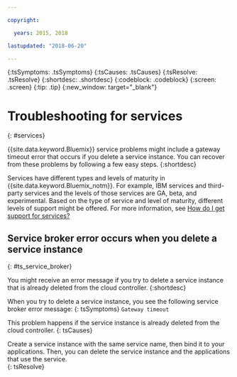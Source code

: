 ```yaml
---

copyright:

  years: 2015, 2018

lastupdated: "2018-06-20"

---
```



{:tsSymptoms: .tsSymptoms}
{:tsCauses: .tsCauses}
{:tsResolve: .tsResolve}
{:shortdesc: .shortdesc}
{:codeblock: .codeblock}
{:screen: .screen}
{:tip: .tip}
{:new_window: target="_blank"}


# Troubleshooting for services
{: #services}

{{site.data.keyword.Bluemix}} service problems might include a gateway timeout error that occurs if you delete a service instance. You can recover from these problems by following a few easy steps.
{:shortdesc}

Services have different types and levels of maturity in {{site.data.keyword.Bluemix_notm}}. For example, IBM services and third-party services and the levels of those services are GA, beta, and experimental. Based on the type of service and level of maturity, different levels of support might be offered. For more information, see [How do I get support for services?](/docs/get-support/servicessupport.html#support-different-services)

## Service broker error occurs when you delete a service instance
{: #ts_service_broker}

You might receive an error message if you try to delete a service instance that is already deleted from the cloud controller.
{:shortdesc}

When you try to delete a service instance, you see the following service broker error message:
{: tsSymptoms}
`Gateway timeout`

This problem happens if the service instance is already deleted from the cloud controller.
{: tsCauses}

Create a service instance with the same service name, then bind it to your applications. Then, you can delete the service instance and the applications that use the service.   
{: tsResolve}
